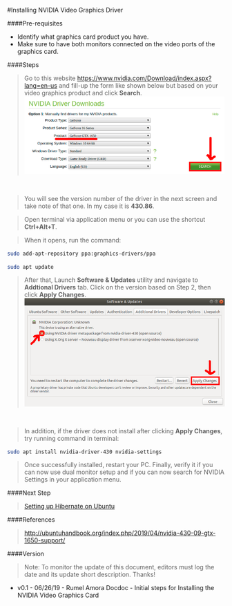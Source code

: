 #Installing NVIDIA Video Graphics Driver

####Pre-requisites
- Identify what graphics card product you have.
- Make sure to have both monitors connected on the video ports of the graphics card.

####Steps
>Go to this website https://www.nvidia.com/Download/index.aspx?lang=en-us and fill-up the form like shown below but based on your video graphics product and click **Search**.
![VG Image 1](videographics/vgimg01.png)

<br/>

>You will see the version number of the driver in the next screen and take note of that one. In my case it is **430.86**.

>Open terminal via application menu or you can use the shortcut  **Ctrl+Alt+T**.

>When it opens, run the command: 

```bash 
sudo add-apt-repository ppa:graphics-drivers/ppa
```

```bash
sudo apt update
```


>After that, Launch **Software & Updates** utility and navigate to **Addtional Drivers** tab. Click on the version based on Step 2, then click **Apply Changes**.
![VG Image 2](videographics/vgimg02.png)

<br/>

>In addition, if the driver does not install after clicking **Apply Changes**, try running command in terminal:

```bash
sudo apt install nvidia-driver-430 nvidia-settings
```

>Once successfully installed, restart your PC. Finally, verify it if you can now use dual monitor setup and if you can now search for NVIDIA Settings in your application menu.

####Next Step
> [Setting up Hibernate on Ubuntu](hibernateButton.md)

####References
> http://ubuntuhandbook.org/index.php/2019/04/nvidia-430-09-gtx-1650-support/

####Version
> Note: To monitor the update of this document, editors must log the date and its update short description. Thanks!
- v0.1 - 06/26/19 - Rumel Amora Docdoc - Initial steps for Installing the NVIDIA Video Graphics Card